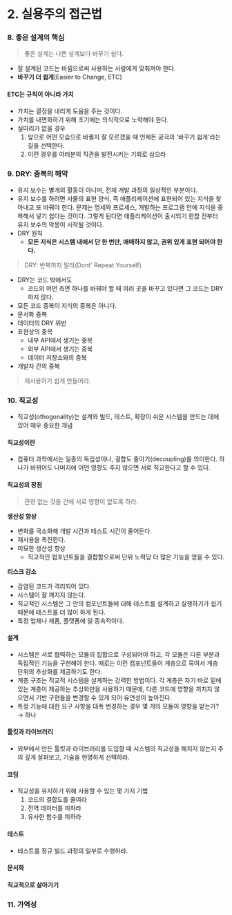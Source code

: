 # 2. 실용주의 접근법

### 8. 좋은 설계의 핵심

> 좋은 설계는 나쁜 설계보다 바꾸기 쉽다.

- 잘 설계된 코드는 바뀜으로써 사용하는 사람에게 맞춰져야 한다. 
- **바꾸기 더 쉽게**(Easier to Change, ETC)

#### ETC는 규칙이 아니라 가치

- 가치는 결정을 내리게 도움을 주는 것이다.
- 가치를 내면화하기 위해 초기에는 의식적으로 노력해야 한다. 
- 실마리가 없을 경우
  1. 앞으로 어떤 모습으로 바뀔지 잘 모르겠을 때 언제든 궁극의 '바꾸기 쉽게'라는 길을 선택한다.
  2. 이런 경우를 여러분의 직관을 발전시키는 기회로 삼으라



### 9. DRY: 중복의 해악

- 유지 보수는 별개의 활동이 아니며, 전체 개발 과정의 일상적인 부분이다.
- 유지 보수를 하려면 사물의 표현 양식, 즉 애플리케이션에 표현되어 있는 지식을 찾아내고 또 바꿔야 한다. 문제는 명세와 프로세스, 개발하는 프로그램 안에 지식을 중복해서 넣기 쉽다는 것이다. 그렇게 된다면 애플리케이션이 출시되기 한참 전부터 유지 보수의 악몽이 시작될 것이다.
- DRY 원칙
  - **모든 지식은 시스템 내에서 단 한 번만, 애매하지 않고, 권위 있게 표현 되어야 한다.**

> DRY: 반복하지 말라(Dont' Repeat Yourself)

- DRY는 코드 밖에서도
  - 코드의 어떤 측면 하나를 바꿔야 할 때 여러 곳을 바꾸고 있다면 그 코드는 DRY하지 않다.
- 모든 코드 중복이 지식의 중복은 아니다.
- 문서화 중복
- 데이터의 DRY 위반
- 표현상의 중복
  - 내부 API에서 생기는 중복
  - 외부 API에서 생기는 중복
  - 데이터 저장소와의 중복
- 개발자 간의 중복

> 재사용하기 쉽게 만들어라.



### 10. 직교성

- 직교성(othogonality)는 설계와 빌드, 테스트, 확장이 쉬운 시스템을 만드는 데에 있어 매우 중요한 개념

#### 직교성이란

- 컴퓨터 과학에서는 일종의 독립성이나, 결합도 줄이기(decoupling)를 의미한다. 하나가 바뀌어도 나머지에 어떤 영향도 주지 않으면 서로 직교한다고 할 수 있다.

#### 직교성의 장점

> 관련 없는 것들 간에 서로 영향이 없도록 하라.

**생산성 향상**

- 변화를 국소화해 개발 시간과 테스트 시간이 줄어든다.
- 재사용을 촉진한다.
- 미묘한 생산성 향상
  - 직교적인 컴포넌트들을 결합함으로써 단위 노력당 더 많은 기능을 얻을 수 있다.

**리스크 감소**

- 감염된 코드가 격리되어 있다.
- 시스템이 잘 깨지지 않는다.
- 직교적인 시스템은 그 안의 컴포넌트들에 대해 테스트를 설계하고 실행하기가 쉽기 때문에 테스트를 더 많이 하게 된다.
- 특정 업체나 제품, 플랫폼에 덜 종속적이다.

#### 설계

- 시스템은 서로 협력하는 모듈의 집합으로 구성되어야 하고, 각 모듈은 다른 부분과 독립적인 기능을 구현해야 한다. 때로는 이런 컴포넌트들이 계층으로 묶여서 계층 단위의 추상화를 제공하기도 한다.
- 계층 구조는 직교적 시스템을 설계하는 강력한 방법이다. 각 계층은 자기 바로 밑에 있는 계층이 제공하는 추상화만을 사용하기 때문에, 다른 코드에 영향을 끼치지 않으면서 기반 구현들을 변경할 수 있게 되어 유연성이 높아진다.
- 특정 기능에 대한 요구 사항을 대폭 변경하는 경우 몇 개의 모듈이 영향을 받는가? → 하나

#### 툴킷과 라이브러리

- 외부에서 만든 툴킷과 라이브러리를 도입할 때 시스템의 직교성을 해치지 않는지 주의 깊게 살펴보고, 기술을 현명하게 선택하라.

#### 코딩

- 직교성을 유지하기 위해 사용할 수 있는 몇 가지 기법
  1. 코드의 결합도를 줄여라
  2. 전역 데이터를 피하라
  3. 유사한 함수를 피하라

#### 테스트

- 테스트를 정규 빌드 과정의 일부로 수행하라.

#### 문서화

#### 직교적으로 살아가기



### 11. 가역성

